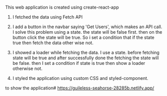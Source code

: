 This web application is created using create-react-app

1. I fetched the data using Fetch API

2. I add a button in the navbar saying 'Get Users', which makes an API call. I solve this problem using a state. the state will be false first. then on the button click the state will be true. So i set a condition that if the state true then fetch the data other wise not.

3. I showed a loader while fetching the data. I use a state. before fetching state will be true and after successfully done the fetching the state will be false. then I set a condition if state is true then show a loader otherwise not.

4. I styled the application using custom CSS and styled-component.


to show the application# https://guileless-seahorse-28285b.netlify.app/
